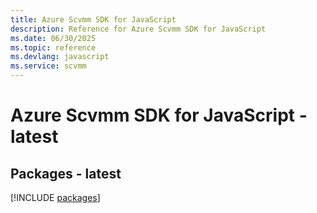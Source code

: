 ```yaml
---
title: Azure Scvmm SDK for JavaScript
description: Reference for Azure Scvmm SDK for JavaScript
ms.date: 06/30/2025
ms.topic: reference
ms.devlang: javascript
ms.service: scvmm
---
```

# Azure Scvmm SDK for JavaScript - latest
## Packages - latest
[!INCLUDE [packages](scvmm-index.md)]